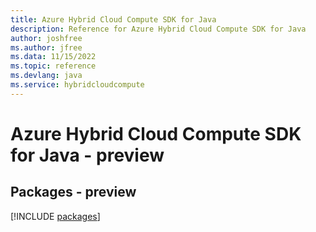 ```yaml
---
title: Azure Hybrid Cloud Compute SDK for Java
description: Reference for Azure Hybrid Cloud Compute SDK for Java
author: joshfree
ms.author: jfree
ms.data: 11/15/2022
ms.topic: reference
ms.devlang: java
ms.service: hybridcloudcompute
---
```

# Azure Hybrid Cloud Compute SDK for Java - preview
## Packages - preview
[!INCLUDE [packages](hybrid-cloud-compute-index.md)]